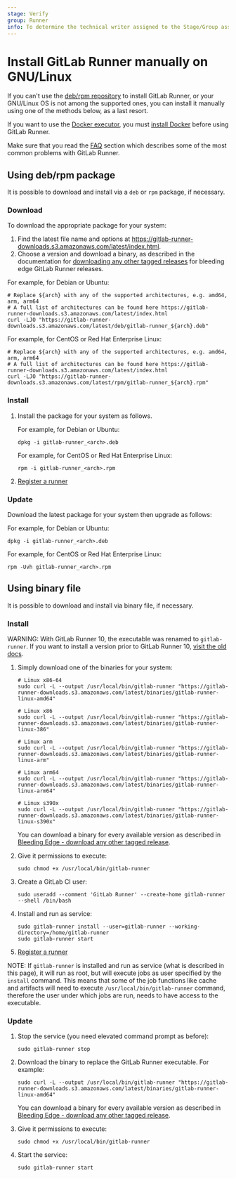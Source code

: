 ```yaml
---
stage: Verify
group: Runner
info: To determine the technical writer assigned to the Stage/Group associated with this page, see https://about.gitlab.com/handbook/engineering/ux/technical-writing/#assignments
---
```


# Install GitLab Runner manually on GNU/Linux

If you can't use the [deb/rpm repository](linux-repository.md) to
install GitLab Runner, or your GNU/Linux OS is not among the supported
ones, you can install it manually using one of the methods below, as a
last resort.

If you want to use the [Docker executor](../executors/docker.md),
you must [install Docker](https://docs.docker.com/install/linux/docker-ce/centos/#install-docker-ce)
before using GitLab Runner.

Make sure that you read the [FAQ](../faq/index.md) section which describes
some of the most common problems with GitLab Runner.

## Using deb/rpm package

It is possible to download and install via a `deb` or `rpm` package, if necessary.

### Download

To download the appropriate package for your system:

1. Find the latest file name and options at
   <https://gitlab-runner-downloads.s3.amazonaws.com/latest/index.html>.
1. Choose a version and download a binary, as described in the
   documentation for [downloading any other tagged
   releases](bleeding-edge.md#download-any-other-tagged-release) for
   bleeding edge GitLab Runner releases.

For example, for Debian or Ubuntu:

```shell
# Replace ${arch} with any of the supported architectures, e.g. amd64, arm, arm64
# A full list of architectures can be found here https://gitlab-runner-downloads.s3.amazonaws.com/latest/index.html
curl -LJO "https://gitlab-runner-downloads.s3.amazonaws.com/latest/deb/gitlab-runner_${arch}.deb"
```

For example, for CentOS or Red Hat Enterprise Linux:

```shell
# Replace ${arch} with any of the supported architectures, e.g. amd64, arm, arm64
# A full list of architectures can be found here https://gitlab-runner-downloads.s3.amazonaws.com/latest/index.html
curl -LJO "https://gitlab-runner-downloads.s3.amazonaws.com/latest/rpm/gitlab-runner_${arch}.rpm"
```

### Install

1. Install the package for your system as follows.

   For example, for Debian or Ubuntu:

   ```shell
   dpkg -i gitlab-runner_<arch>.deb
   ```

   For example, for CentOS or Red Hat Enterprise Linux:

   ```shell
   rpm -i gitlab-runner_<arch>.rpm
   ```

1. [Register a runner](../register/index.md#linux)

### Update

Download the latest package for your system then upgrade as follows:

For example, for Debian or Ubuntu:

```shell
dpkg -i gitlab-runner_<arch>.deb
```

For example, for CentOS or Red Hat Enterprise Linux:

```shell
rpm -Uvh gitlab-runner_<arch>.rpm
```

## Using binary file

It is possible to download and install via binary file, if necessary.

### Install

WARNING:
With GitLab Runner 10, the executable was renamed to `gitlab-runner`. If you
want to install a version prior to GitLab Runner 10, [visit the old docs](old.md).

1. Simply download one of the binaries for your system:

   ```shell
   # Linux x86-64
   sudo curl -L --output /usr/local/bin/gitlab-runner "https://gitlab-runner-downloads.s3.amazonaws.com/latest/binaries/gitlab-runner-linux-amd64"

   # Linux x86
   sudo curl -L --output /usr/local/bin/gitlab-runner "https://gitlab-runner-downloads.s3.amazonaws.com/latest/binaries/gitlab-runner-linux-386"

   # Linux arm
   sudo curl -L --output /usr/local/bin/gitlab-runner "https://gitlab-runner-downloads.s3.amazonaws.com/latest/binaries/gitlab-runner-linux-arm"

   # Linux arm64
   sudo curl -L --output /usr/local/bin/gitlab-runner "https://gitlab-runner-downloads.s3.amazonaws.com/latest/binaries/gitlab-runner-linux-arm64"

   # Linux s390x
   sudo curl -L --output /usr/local/bin/gitlab-runner "https://gitlab-runner-downloads.s3.amazonaws.com/latest/binaries/gitlab-runner-linux-s390x"
   ```

   You can download a binary for every available version as described in
   [Bleeding Edge - download any other tagged release](bleeding-edge.md#download-any-other-tagged-release).

1. Give it permissions to execute:

   ```shell
   sudo chmod +x /usr/local/bin/gitlab-runner
   ```

1. Create a GitLab CI user:

   ```shell
   sudo useradd --comment 'GitLab Runner' --create-home gitlab-runner --shell /bin/bash
   ```

1. Install and run as service:

   ```shell
   sudo gitlab-runner install --user=gitlab-runner --working-directory=/home/gitlab-runner
   sudo gitlab-runner start
   ```

1. [Register a runner](../register/index.md)

NOTE:
If `gitlab-runner` is installed and run as service (what is described
in this page), it will run as root, but will execute jobs as user specified by
the `install` command. This means that some of the job functions like cache and
artifacts will need to execute `/usr/local/bin/gitlab-runner` command,
therefore the user under which jobs are run, needs to have access to the executable.

### Update

1. Stop the service (you need elevated command prompt as before):

   ```shell
   sudo gitlab-runner stop
   ```

1. Download the binary to replace the GitLab Runner executable. For example:

   ```shell
   sudo curl -L --output /usr/local/bin/gitlab-runner "https://gitlab-runner-downloads.s3.amazonaws.com/latest/binaries/gitlab-runner-linux-amd64"
   ```

   You can download a binary for every available version as described in
   [Bleeding Edge - download any other tagged release](bleeding-edge.md#download-any-other-tagged-release).

1. Give it permissions to execute:

   ```shell
   sudo chmod +x /usr/local/bin/gitlab-runner
   ```

1. Start the service:

   ```shell
   sudo gitlab-runner start
   ```
